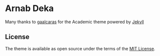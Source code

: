 # Arnab Deka
Many thanks to [gaalcaras](https://gaalcaras.com) for the Academic theme powered by [Jekyll](http://jekyllrb.com/)

## License

The theme is available as open source under the terms of the [MIT License](http://opensource.org/licenses/MIT).
